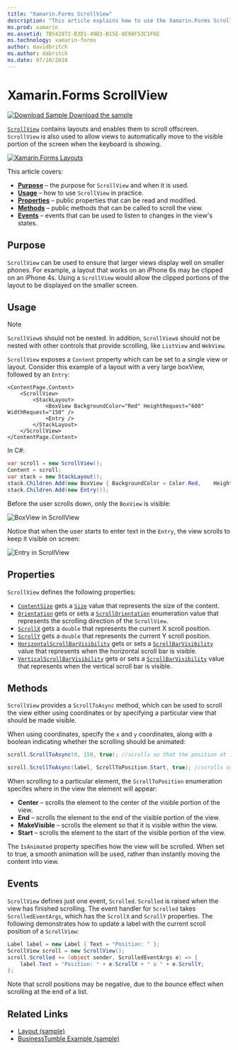 ```yaml
---
title: "Xamarin.Forms ScrollView"
description: "This article explains how to use the Xamarin.Forms ScrollView class to present layouts that can't fit on just one screen, and which have content make room for the keyboard."
ms.prod: xamarin
ms.assetid: 7B542872-B3D1-49B3-B15E-0E98F53C1F6E
ms.technology: xamarin-forms
author: davidbritch
ms.author: dabritch
ms.date: 07/10/2018
---
```


# Xamarin.Forms ScrollView

[![Download Sample](~/media/shared/download.png) Download the sample](https://docs.microsoft.com/samples/xamarin/xamarin-forms-samples/userinterface-layout)

[`ScrollView`](xref:Xamarin.Forms.ScrollView) contains layouts and enables them to scroll offscreen. `ScrollView` is also used to allow views to automatically move to the visible portion of the screen when the keyboard is showing.

[![](scroll-view-images/layouts-sml.png "Xamarin.Forms Layouts")](scroll-view-images/layouts.png#lightbox "Xamarin.Forms Layouts")

This article covers:

- **[Purpose](#purpose)** &ndash; the purpose for `ScrollView` and when it is used.
- **[Usage](#usage)** &ndash; how to use `ScrollView` in practice.
- **[Properties](#properties)** &ndash; public properties that can be read and modified.
- **[Methods](#methods)** &ndash; public methods that can be called to scroll the view.
- **[Events](#events)** &ndash; events that can be used to listen to changes in the view's states.

## Purpose

`ScrollView` can be used to ensure that larger views display well on smaller phones. For example, a layout that works on an iPhone 6s may be clipped on an iPhone 4s. Using a `ScrollView` would allow the clipped portions of the layout to be displayed on the smaller screen.

## Usage

> [!NOTE]
> `ScrollView`s should not be nested. In addition, `ScrollView`s should not be nested with other controls that provide scrolling, like `ListView` and `WebView`.

`ScrollView` exposes a `Content` property which can be set to a single view or layout. Consider this example of a layout with a very large boxView, followed by an `Entry`:

```xaml
<ContentPage.Content>
    <ScrollView>
        <StackLayout>
            <BoxView BackgroundColor="Red" HeightRequest="600" WidthRequest="150" />
            <Entry />
        </StackLayout>
    </ScrollView>
</ContentPage.Content>
```

In C#:

```csharp
var scroll = new ScrollView();
Content = scroll;
var stack = new StackLayout();
stack.Children.Add(new BoxView { BackgroundColor = Color.Red,    HeightRequest = 600, WidthRequest = 600 });
stack.Children.Add(new Entry());
```

Before the user scrolls down, only the `BoxView` is visible:

![](scroll-view-images/scroll-start.png "BoxView in ScrollView")

Notice that when the user starts to enter text in the `Entry`, the view scrolls to keep it visible on screen:

![](scroll-view-images/scroll-end.png "Entry in ScrollView")

## Properties

`ScrollView` defines the following properties:

- [`ContentSize`](xref:Xamarin.Forms.ScrollView.ContentSizeProperty) gets a [`Size`](xref:Xamarin.Forms.Size) value that represents the size of the content.
- [`Orientation`](xref:Xamarin.Forms.ScrollView.OrientationProperty) gets or sets a [`ScrollOrientation`](xref:Xamarin.Forms.ScrollOrientation) enumeration value that represents the scrolling direction of the `ScrollView`.
- [`ScrollX`](xref:Xamarin.Forms.ScrollView.ScrollXProperty) gets a `double` that represents the current X scroll position.
- [`ScrollY`](xref:Xamarin.Forms.ScrollView.ScrollYProperty) gets a `double` that represents the current Y scroll position.
- [`HorizontalScrollBarVisibility`](xref:Xamarin.Forms.ScrollView.HorizontalScrollBarVisibilityProperty) gets or sets a [`ScrollBarVisibility`](xref:Xamarin.Forms.ScrollBarVisibility) value that represents when the horizontal scroll bar is visible.
- [`VerticalScrollBarVisibility`](xref:Xamarin.Forms.ScrollView.VerticalScrollBarVisibilityProperty) gets or sets a [`ScrollBarVisibility`](xref:Xamarin.Forms.ScrollBarVisibility) value that represents when the vertical scroll bar is visible.

## Methods

`ScrollView` provides a `ScrollToAsync` method, which can be used to scroll the view either using coordinates or by specifying a particular view that should be made visible.

When using coordinates, specify the `x` and `y` coordinates, along with a boolean indicating whether the scrolling should be animated:

```csharp
scroll.ScrollToAsync(0, 150, true); //scrolls so that the position at 150px from the top is visible

scroll.ScrollToAsync(label, ScrollToPosition.Start, true); //scrolls so that the label is at the start of the list
```

When scrolling to a particular element, the `ScrollToPosition` enumeration specifes where in the view the element will appear:

- **Center** &ndash; scrolls the element to the center of the visible portion of the view.
- **End** &ndash; scrolls the element to the end of the visible portion of the view.
- **MakeVisible** &ndash; scrolls the element so that it is visible within the view.
- **Start** &ndash; scrolls the element to the start of the visible portion of the view.

The `IsAnimated` property specifies how the view will be scrolled. When set to true, a smooth animation will be used, rather than instantly moving the content into view.

## Events

`ScrollView` defines just one event, `Scrolled`. `Scrolled` is raised when the view has finished scrolling. The event handler for `Scrolled` takes `ScrolledEventArgs`, which has the `ScrollX` and `ScrollY` properties. The following demonstrates how to update a label with the current scroll position of a `ScrollView`:

```csharp
Label label = new Label { Text = "Position: " };
ScrollView scroll = new ScrollView();
scroll.Scrolled += (object sender, ScrolledEventArgs e) => {
    label.Text = "Position: " + e.ScrollX + " x " + e.ScrollY;
};
```

Note that scroll positions may be negative, due to the bounce effect when scrolling at the end of a list.


## Related Links

- [Layout (sample)](https://docs.microsoft.com/samples/xamarin/xamarin-forms-samples/userinterface-layout)
- [BusinessTumble Example (sample)](https://docs.microsoft.com/samples/xamarin/xamarin-forms-samples/userinterface-businesstumble)
